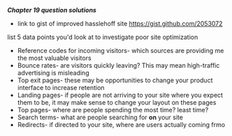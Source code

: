 ***Chapter 19 question solutions***

* link to gist of improved hasslehoff site
<https://gist.github.com/2053072>

list 5 data points you'd look at to investigate poor site optimization
* Reference codes for incoming visitors- which sources are providing me the most valuable visitors
* Bounce rates- are visitors quickly leaving?  This may mean high-traffic advertising is misleading
* Top exit pages-  these may be opportunities to change your product interface to increase retention
* Landing pages- if people are not arriving to your site where you expect them to be, it may make sense to change your layout on these pages
* Top pages- where are people spending the most time?  least time?
* Search terms- what are people searching for **on** your site
* Redirects- if directed to your site, where are users actually coming frmo